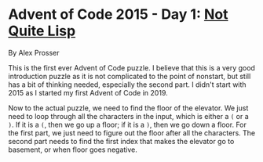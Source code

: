 # Advent of Code 2015 - Day 1: [Not Quite Lisp](https://adventofcode.com/2015/day/1)
By Alex Prosser

This is the first ever Advent of Code puzzle. I believe that this is a very good introduction puzzle as it is not complicated to the point of nonstart, but still has a bit of thinking needed, especially the second part. I didn't start with 2015 as I started my first Advent of Code in 2019.

Now to the actual puzzle, we need to find the floor of the elevator. We just need to loop through all the characters in the input, which is either a `(` or a `)`. If it is a `(`, then we go up a floor; if it is a `)`, then we go down a floor. For the first part, we just need to figure out the floor after all the characters. The second part needs to find the first index that makes the elevator go to basement, or when floor goes negative.